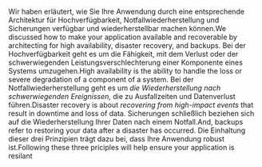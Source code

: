 <span data-ttu-id="f8f04-101">Wir haben erläutert, wie Sie Ihre Anwendung durch eine entsprechende Architektur für Hochverfügbarkeit, Notfallwiederherstellung und Sicherungen verfügbar und wiederherstellbar machen können.</span><span class="sxs-lookup"><span data-stu-id="f8f04-101">We discussed how to make your application available and recoverable by architecting for high availability, disaster recovery, and backups.</span></span> <span data-ttu-id="f8f04-102">Bei der Hochverfügbarkeit geht es um die Fähigkeit, mit dem Verlust oder der schwerwiegenden Leistungsverschlechterung einer Komponente eines Systems umzugehen.</span><span class="sxs-lookup"><span data-stu-id="f8f04-102">High availability is the ability to handle the loss or severe degradation of a component of a system.</span></span> <span data-ttu-id="f8f04-103">Bei der Notfallwiederherstellung geht es um *die Wiederherstellung nach schwerwiegenden Ereignissen*, die zu Ausfallzeiten und Datenverlust führen.</span><span class="sxs-lookup"><span data-stu-id="f8f04-103">Disaster recovery is about *recovering from high-impact events* that result in downtime and loss of data.</span></span> <span data-ttu-id="f8f04-104">Sicherungen schließlich beziehen sich auf die Wiederherstellung Ihrer Daten nach einem Notfall.</span><span class="sxs-lookup"><span data-stu-id="f8f04-104">And, backups refer to restoring your data after a disaster has occurred.</span></span> <span data-ttu-id="f8f04-105">Die Einhaltung dieser drei Prinzipien trägt dazu bei, dass Ihre Anwendung robust ist.</span><span class="sxs-lookup"><span data-stu-id="f8f04-105">Following these three priciples will help ensure your application is resilant</span></span> 

